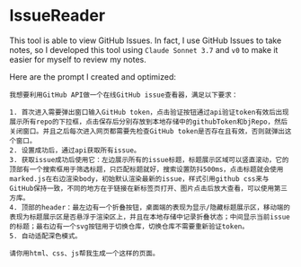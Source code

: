# IssueReader

This tool is able to view GitHub Issues. In fact, I use GitHub Issues to take notes, so I developed this tool using `Claude Sonnet 3.7` and `v0` to make it easier for myself to review my notes.

Here are the prompt I created and optimized:

```
我想要利用GitHub API做一个在线GitHub issue查看器，满足以下要求：

1. 首次进入需要弹出窗口输入GitHub token，点击验证按钮通过api验证token有效后出现展示所有repo的下拉框，点击保存后分别存放到本地存储中的githubToken和bjRepo，然后关闭窗口。并且之后每次进入网页都需要先检查GitHub token是否存在且有效，否则就弹出这个窗口。
2. 设置成功后，通过api获取所有issue。
3. 获取issue成功后使用它：左边展示所有的issue标题，标题展示区域可以竖直滚动，它的顶部有一个搜索框用于筛选标题，只匹配标题就好，搜索设置防抖500ms，点击标题就会使用marked.js在右边渲染body，初始默认渲染最新的issue，样式引用github css来与GitHub保持一致，不同的地方在于链接在新标签页打开、图片点击后放大查看，可以使用第三方库。
4. 顶部的header：最左边有一个折叠按钮，桌面端的表现为显示/隐藏标题展示区，移动端的表现为标题展示区是否悬浮于渲染区上，并且在本地存储中记录折叠状态；中间显示当前issue的标题；最右边有一个svg按钮用于切换仓库，切换仓库不需要重新验证token。
5. 自动适配深色模式。

请你用html、css、js帮我生成一个这样的页面。
```
